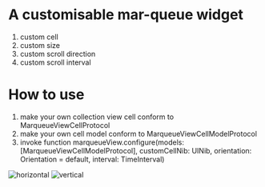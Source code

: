 # A customisable  mar-queue widget
1. custom cell
2. custom size
3. custom scroll direction
4. custom scroll interval



# How to use
1. make your own collection view cell conform to MarqueueViewCellProtocol
2. make your own cell model conform to MarqueueViewCellModelProtocol
3. invoke function marqueueView.configure(models: [MarqueueViewCellModelProtocol], customCellNib: UINib, orientation: Orientation = default, interval: TimeInterval)



![horizontal](https://user-images.githubusercontent.com/46996132/55873783-e33a8100-5bd3-11e9-8023-bbf84e9841d1.gif)
![vertical](https://user-images.githubusercontent.com/46996132/55873785-e46bae00-5bd3-11e9-82ff-f8a793ff4082.gif)
